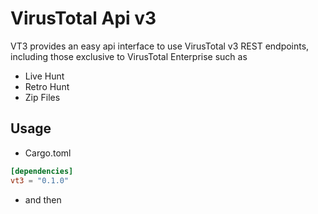 # VirusTotal Api v3

VT3 provides an easy api interface to use VirusTotal v3 REST endpoints, 
including those exclusive to VirusTotal Enterprise such as 
- Live Hunt
- Retro Hunt 
- Zip Files 

## Usage
- Cargo.toml
```toml
[dependencies]
vt3 = "0.1.0"
```

- and then
```rust

```


